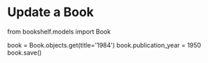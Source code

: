 # Update a Book

from bookshelf.models import Book

book = Book.objects.get(title='1984')
book.publication_year = 1950
book.save()

